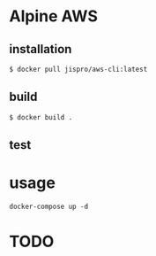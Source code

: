 # Alpine AWS

## installation

```bash
$ docker pull jispro/aws-cli:latest
```

## build

```bash
$ docker build .
```

## test


# usage

	docker-compose up -d

# TODO
